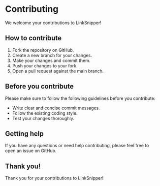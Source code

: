 # Contributing

We welcome your contributions to LinkSnipper!

## How to contribute

1. Fork the repository on GitHub.
2. Create a new branch for your changes.
3. Make your changes and commit them.
4. Push your changes to your fork.
5. Open a pull request against the main branch.

## Before you contribute

Please make sure to follow the following guidelines before you contribute:

* Write clear and concise commit messages.
* Follow the existing coding style.
* Test your changes thoroughly.

## Getting help

If you have any questions or need help contributing, please feel free to open an issue on GitHub.

## Thank you!

Thank you for your contributions to LinkSnipper!